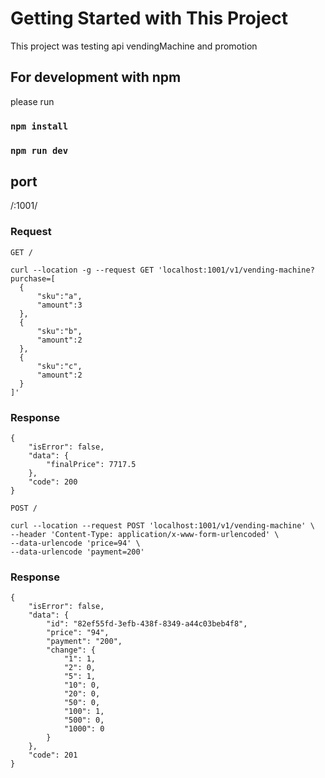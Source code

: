 # Getting Started with This Project

This project was testing api vendingMachine and promotion

## For development with npm

please run

### `npm install`

### `npm run dev`

## port
/:1001/

### Request
`GET /`

    curl --location -g --request GET 'localhost:1001/v1/vending-machine?purchase=[
      {
          "sku":"a",
          "amount":3
      },
      {
          "sku":"b",
          "amount":2
      },
      {
          "sku":"c",
          "amount":2
      }
    ]'

### Response

    {
        "isError": false,
        "data": {
            "finalPrice": 7717.5
        },
        "code": 200
    }


`POST /`

    curl --location --request POST 'localhost:1001/v1/vending-machine' \
    --header 'Content-Type: application/x-www-form-urlencoded' \
    --data-urlencode 'price=94' \
    --data-urlencode 'payment=200'


### Response

    {
        "isError": false,
        "data": {
            "id": "82ef55fd-3efb-438f-8349-a44c03beb4f8",
            "price": "94",
            "payment": "200",
            "change": {
                "1": 1,
                "2": 0,
                "5": 1,
                "10": 0,
                "20": 0,
                "50": 0,
                "100": 1,
                "500": 0,
                "1000": 0
            }
        },
        "code": 201
    }